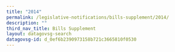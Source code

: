 ```yaml
---
title: "2014"
permalink: /legislative-notifications/bills-supplement/2014/
description: ""
third_nav_title: Bills Supplement
layout: datagovsg-search
datagovsg-id: d_0ef6b2390973158b721c3665810f0530
---
```

